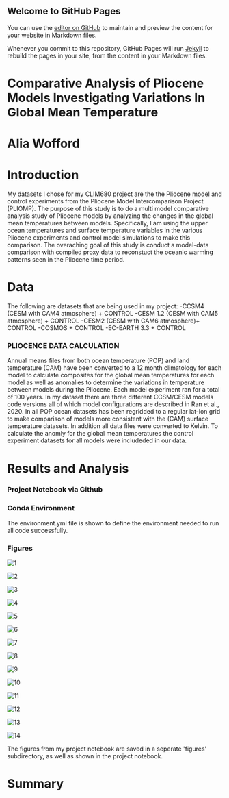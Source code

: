 ## Welcome to GitHub Pages

You can use the [editor on GitHub](https://github.com/aliawofford1/aliawofford1.github.io/edit/main/index.md) to maintain and preview the content for your website in Markdown files.

Whenever you commit to this repository, GitHub Pages will run [Jekyll](https://jekyllrb.com/) to rebuild the pages in your site, from the content in your Markdown files.

# Comparative Analysis of Pliocene Models Investigating Variations In Global Mean Temperature  
# Alia Wofford
# Introduction
My datasets I chose for my CLIM680 project are the the Pliocene model and control experiments from the Pliocene Model Intercomparison Project (PLIOMP). The purpose of this study is to do a multi model comparative analysis study of Pliocene models by analyzing the changes in the global mean temperatures between models. Specifically, I am using the upper ocean temperatures and surface temperature variables in the various Pliocene experiments and control model simulations to make this comparison. The overaching goal of this study is conduct a model-data comparison with compiled proxy data to reconstuct the oceanic warming patterns seen in the Pliocene time period.


# Data
The following are datasets that are being used in my project:
-CCSM4 (CESM with CAM4 atmosphere) + CONTROL
-CESM 1.2 (CESM with CAM5 atmosphere) + CONTROL
-CESM2 (CESM with CAM6 atmosphere)+ CONTROL
-COSMOS + CONTROL
-EC-EARTH 3.3 + CONTROL


### PLIOCENCE DATA CALCULATION 
Annual means files from both ocean temperature (POP) and land temperature (CAM) have been converted to a 12 month climatology for each model to calculate composites for the global mean temperatures for each model as well as anomalies to determine the variations in temperature between models during the Pliocene.
Each model experiment ran for a total of 100 years. In my dataset there are three different CCSM/CESM models code versions  all of which model configurations are  described in Ran et al., 2020. In all POP ocean datasets has been regridded to a regular lat-lon grid to make comparison of models more consistent with the (CAM) surface temperature datasets. In addition all data files were converted to Kelvin. To calculate the anomly for the global mean temperatures the control experiment datasets for all models were includeded in our data. 
# Results and Analysis
### Project Notebook via Github
### Conda Environment 
The environment.yml file is shown to define the environment needed to run all code successfully. 
### Figures


![1](https://github.com/aliawofford1/aliawofford1.github.io/blob/main/docs/assets/12_Panel_Monthly_GlobalMean_Pliocene.png?raw=true)

![2](https://github.com/aliawofford1/aliawofford1.github.io/blob/main/docs/assets/12_Panel_Monthly_GlobalMean_Control.png?raw=true)


![3](https://github.com/aliawofford1/aliawofford1.github.io/blob/main/docs/assets/12_Panel_Monthly_GlobalMean_Difference.png?raw=true)




![4](https://github.com/aliawofford1/aliawofford1.github.io/blob/main/docs/assets/CompGlobalmean_surf_temp_diff.png?raw=true)


![5](https://github.com/aliawofford1/aliawofford1.github.io/blob/main/docs/assets/CompGlobalmean_surf_temp_diff_weight.png?raw=true)


![6](https://github.com/aliawofford1/aliawofford1.github.io/blob/main/docs/assets/CompGlobalmean_surf_temp_high.png?raw=true)


![7](https://github.com/aliawofford1/aliawofford1.github.io/blob/main/docs/assets/CompGlobalmean_surf_temp_low.png?raw=true)


![8](https://github.com/aliawofford1/aliawofford1.github.io/blob/main/docs/assets/Correlation_between_ModelMean_SurfaceTemperatures.png?raw=true)


![9](https://github.com/aliawofford1/aliawofford1.github.io/blob/main/docs/assets/Correlation_ModelMean_SurfaceTemperatures_Difference.png?raw=true)


![10](https://github.com/aliawofford1/aliawofford1.github.io/blob/main/docs/assets/Global_Mean_SAT_SCATTER.png?raw=true)


![11](https://github.com/aliawofford1/aliawofford1.github.io/blob/main/docs/assets/Global_Mean_tempchange_scatter.png?raw=true)


![12](https://github.com/aliawofford1/aliawofford1.github.io/blob/main/docs/assets/Multi_model_ann_mean_SurTemp.png?raw=true)


![13](https://github.com/aliawofford1/aliawofford1.github.io/blob/main/docs/assets/R_Array_ModelMean_Surface_Temperature.png?raw=true)


![14](https://github.com/aliawofford1/aliawofford1.github.io/blob/main/docs/assets/Regression_Model_Mean_SurfaceTemperature_Change.png?raw=true)



The figures from my project notebook are saved in a seperate 'figures' subdirectory, as well as shown in the project notebook.
# Summary



